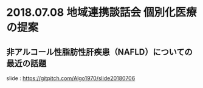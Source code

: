 # 2018.07.08 地域連携談話会 個別化医療の提案

## 非アルコール性脂肪性肝疾患（NAFLD）についての最近の話題

slide : https://gitpitch.com/Algo1970/slide20180706




